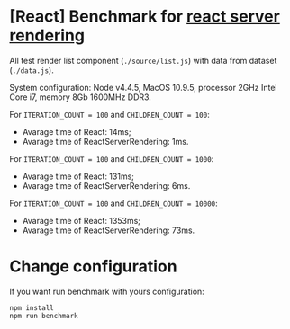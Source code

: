 # [React] Benchmark for [react server rendering](https://github.com/alt-j/react-server)

All test render list component (`./source/list.js`) with data from dataset (`./data.js`).

System configuration: Node v4.4.5, MacOS 10.9.5, processor 2GHz Intel Core i7, memory 8Gb 1600MHz DDR3.

For `ITERATION_COUNT = 100` and `CHILDREN_COUNT = 100`:
- Avarage time of React: 14ms;
- Avarage time of ReactServerRendering: 1ms.

For `ITERATION_COUNT = 100` and `CHILDREN_COUNT = 1000`:
- Avarage time of React: 131ms;
- Avarage time of ReactServerRendering: 6ms.

For `ITERATION_COUNT = 100` and `CHILDREN_COUNT = 10000`:
- Avarage time of React: 1353ms;
- Avarage time of ReactServerRendering: 73ms.

# Change configuration

If you want run benchmark with yours configuration:
```
npm install
npm run benchmark
```
